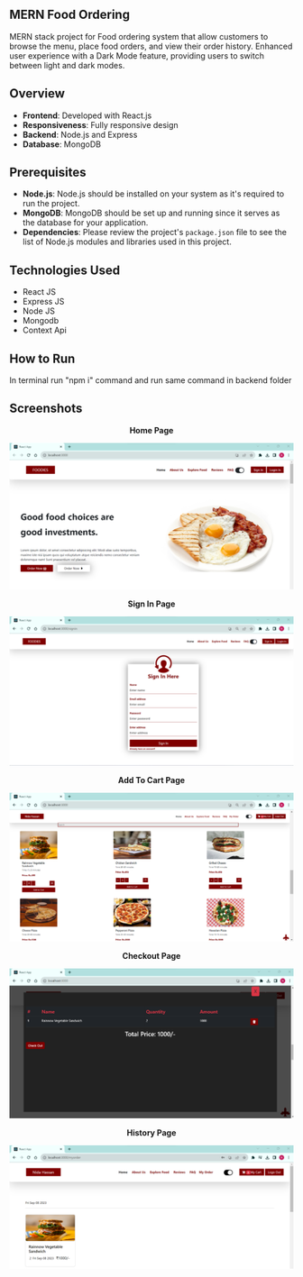 ## MERN Food Ordering
MERN stack project for Food ordering system that allow customers to browse the menu, place food orders, and view their order history. Enhanced user experience with a Dark Mode feature, providing users to switch between light and dark modes.

## Overview

- **Frontend**: Developed with React.js
- **Responsiveness**: Fully responsive design
- **Backend**: Node.js and Express
- **Database**: MongoDB

## Prerequisites

- **Node.js**: Node.js should be installed on your system as it's required to run the project.
- **MongoDB**: MongoDB should be set up and running since it serves as the database for your application.
- **Dependencies**: Please review the project's `package.json` file to see the list of Node.js modules and libraries used in this project.

## Technologies Used
- React JS
- Express JS
- Node JS
- Mongodb
- Context Api


## How to Run

In terminal run "npm i" command and run same command in backend folder


## Screenshots
<p align="center">
    <b>Home Page</b>
</p>

<img src="./screenshot/home.png" alt="Main">


<p align="center">
    <b>Sign In Page</b>
</p>

<img src="./screenshot/signin.png" alt="Main">


<p align="center">
    <b>Add To Cart Page</b>
</p>

<img src="./screenshot/cart.png" alt="Main">


<p align="center">
    <b>Checkout Page</b>
</p>

<img src="./screenshot/checkout.png" alt="Main">


<p align="center">
    <b>History Page</b>
</p>

<img src="./screenshot/histroy.png" alt="Main">
